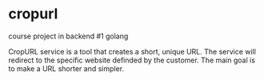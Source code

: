# cropurl
course project in backend #1 golang

CropURL service is a tool that creates a short, unique URL. The service will redirect to the specific website definded by the customer. The main goal is to make a URL shorter and simpler.




